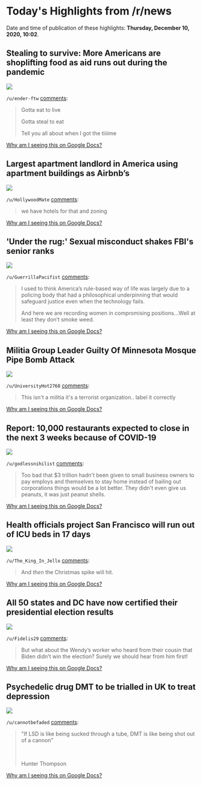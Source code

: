 # Today's Highlights from /r/news

Date and time of publication of these highlights: **Thursday, December 10, 2020, 10:02**.

## Stealing to survive: More Americans are shoplifting food as aid runs out during the pandemic

<img src="https://www.chron.com/news/article/Stealing-to-survive-More-Americans-are-15790516.php">

`/u/ender-ftw` [comments](https://www.reddit.com/r/news/comments/kaf4h8/stealing_to_survive_more_americans_are/):

> Gotta eat to live
> 
> Gotta steal to eat
> 
> Tell you all about when I got the tiiiime

[Why am I seeing this on Google Docs?](https://docs.google.com/document/d/1Dc6We63vOXIZsc0op-Bt4abqkYjXzOigalQqFxmvvbM/edit?usp=sharing)

## Largest apartment landlord in America using apartment buildings as Airbnb’s

<img src="https://abc7.com/realestate/airbnb-rentals-spark-conflict-at-glendale-apartment-complex/8647168/">

`/u/HollywoodMate` [comments](https://www.reddit.com/r/news/comments/ka9gxp/largest_apartment_landlord_in_america_using/):

> we have hotels for that and zoning

[Why am I seeing this on Google Docs?](https://docs.google.com/document/d/1Dc6We63vOXIZsc0op-Bt4abqkYjXzOigalQqFxmvvbM/edit?usp=sharing)

## 'Under the rug:' Sexual misconduct shakes FBI's senior ranks

<img src="https://apnews.com/article/us-news-sexual-misconduct-a0d33e4770acef8ff5f4a48f0267202c">

`/u/GuerrillaPacifist` [comments](https://www.reddit.com/r/news/comments/kae39n/under_the_rug_sexual_misconduct_shakes_fbis/):

> I used to think America’s rule-based way of life was largely due to a policing body that had a philosophical underpinning that would safeguard justice even when the technology fails. 
> 
> And here we are recording women in compromising positions...Well at least they don’t smoke weed.

[Why am I seeing this on Google Docs?](https://docs.google.com/document/d/1Dc6We63vOXIZsc0op-Bt4abqkYjXzOigalQqFxmvvbM/edit?usp=sharing)

## Militia Group Leader Guilty Of Minnesota Mosque Pipe Bomb Attack

<img src="https://www.npr.org/2020/12/09/944870427/militia-group-leader-guilty-of-minnesota-mosque-pipe-bomb-attack">

`/u/UniversityHot2768` [comments](https://www.reddit.com/r/news/comments/kacvon/militia_group_leader_guilty_of_minnesota_mosque/):

> This isn't a militia it's a terrorist organization.. label it correctly

[Why am I seeing this on Google Docs?](https://docs.google.com/document/d/1Dc6We63vOXIZsc0op-Bt4abqkYjXzOigalQqFxmvvbM/edit?usp=sharing)

## Report: 10,000 restaurants expected to close in the next 3 weeks because of COVID-19

<img src="https://abc7.com/restaurants-closing-again-are-covid/8608706">

`/u/godlessnihilist` [comments](https://www.reddit.com/r/news/comments/kabhug/report_10000_restaurants_expected_to_close_in_the/):

> Too bad that $3 trillion hadn't been given to small business owners to pay employs and themselves to stay home instead of bailing out corporations things would be a lot better. They didn't even give us peanuts, it was just peanut shells.

[Why am I seeing this on Google Docs?](https://docs.google.com/document/d/1Dc6We63vOXIZsc0op-Bt4abqkYjXzOigalQqFxmvvbM/edit?usp=sharing)

## Health officials project San Francisco will run out of ICU beds in 17 days

<img src="https://www.cnn.com/2020/12/10/us/san-francisco-covid-icu-beds/index.html">

`/u/The_King_In_Jello` [comments](https://www.reddit.com/r/news/comments/kaf0bk/health_officials_project_san_francisco_will_run/):

> And *then* the Christmas spike will hit.

[Why am I seeing this on Google Docs?](https://docs.google.com/document/d/1Dc6We63vOXIZsc0op-Bt4abqkYjXzOigalQqFxmvvbM/edit?usp=sharing)

## All 50 states and DC have now certified their presidential election results

<img src="https://www.cnn.com/2020/12/09/politics/2020-election-results-certified/index.html">

`/u/Fidelis29` [comments](https://www.reddit.com/r/news/comments/ka1wdq/all_50_states_and_dc_have_now_certified_their/):

> But what about the Wendy’s worker who heard from their cousin that Biden didn’t win the election? Surely we should hear from him first!

[Why am I seeing this on Google Docs?](https://docs.google.com/document/d/1Dc6We63vOXIZsc0op-Bt4abqkYjXzOigalQqFxmvvbM/edit?usp=sharing)

## Psychedelic drug DMT to be trialled in UK to treat depression

<img src="http://www.theguardian.com/science/2020/dec/09/psychedelic-drug-dmt-to-be-trialled-in-uk-to-treat-depression">

`/u/cannotbefaded` [comments](https://www.reddit.com/r/news/comments/kahtod/psychedelic_drug_dmt_to_be_trialled_in_uk_to/):

> "If LSD is like being sucked through a tube, DMT is like being shot out of a cannon"
> 
> &#x200B;
> 
> Hunter Thompson

[Why am I seeing this on Google Docs?](https://docs.google.com/document/d/1Dc6We63vOXIZsc0op-Bt4abqkYjXzOigalQqFxmvvbM/edit?usp=sharing)

